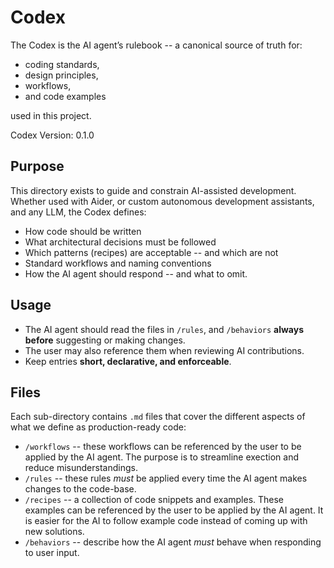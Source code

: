 
# Codex

The Codex is the AI agent’s rulebook -- a canonical source of truth for:

- coding standards,
- design principles,
- workflows,
- and code examples

used in this project.

Codex Version: 0.1.0

## Purpose

This directory exists to guide and constrain AI-assisted development. Whether used with Aider, or custom autonomous development assistants, and any LLM, the Codex defines:

- How code should be written
- What architectural decisions must be followed
- Which patterns (recipes) are acceptable -- and which are not
- Standard workflows and naming conventions
- How the AI agent should respond -- and what to omit.

## Usage

- The AI agent should read the files in `/rules`, and `/behaviors` **always before** suggesting or making changes.
- The user may also reference them when reviewing AI contributions.
- Keep entries **short, declarative, and enforceable**.

## Files

Each sub-directory contains `.md` files that cover the different aspects of what we define as production-ready code:

- `/workflows` -- these workflows can be referenced by the user to be applied by the AI agent. The purpose is to streamline exection and reduce misunderstandings. 
- `/rules` -- these rules _must_ be applied every time the AI agent makes changes to the code-base.
- `/recipes` -- a collection of code snippets and examples. These examples can be referenced by the user to be applied by the AI agent. It is easier for the AI to follow example code instead of coming up with new solutions.
- `/behaviors` -- describe how the AI agent _must_ behave when responding to user input. 

